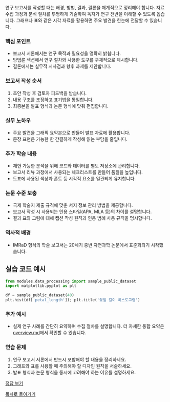 연구 보고서를 작성할 때는 배경, 방법, 결과, 결론을 체계적으로 정리해야 합니다. 자료 수집 과정과 분석 절차를 투명하게 기술하여 독자가 연구 전반을 이해할 수 있도록 돕습니다. 그래프나 표와 같은 시각 자료를 활용하면 주요 발견을 한눈에 전달할 수 있습니다.

### 핵심 포인트
* 보고서 서론에서는 연구 목적과 필요성을 명확히 밝힙니다.
* 방법론 섹션에서 연구 절차와 사용한 도구를 구체적으로 제시합니다.
* 결론에서는 실무적 시사점과 향후 과제를 제안합니다.

### 보고서 작성 순서
1. 초안 작성 후 검토자 피드백을 받습니다.
2. 내용 구조를 조정하고 표기법을 통일합니다.
3. 최종본을 발표 형식과 논문 형식에 맞춰 편집합니다.

### 실무 노하우
* 주요 발견을 그래픽 요약본으로 만들어 발표 자료에 활용합니다.
* 문장 표현은 가능한 한 간결하게 작성해 읽는 부담을 줄입니다.

### 추가 학습 내용
* 재현 가능한 분석을 위해 코드와 데이터를 별도 저장소에 관리합니다.
* 보고서 리뷰 과정에서 사용되는 체크리스트를 만들어 품질을 높입니다.
* 도표에 사용된 색상과 폰트 등 시각적 요소를 일관되게 유지합니다.

### 논문 수준 보충
* 국제 학술지 제출 규격에 맞춘 서지 정보 관리 방법을 제공합니다.
* 보고서 작성 시 사용되는 인용 스타일(APA, MLA 등)의 차이를 설명합니다.
* 결과 표와 그림에 대해 캡션 작성 원칙과 인용 범례 사용 규칙을 명시합니다.

### 역사적 배경
* IMRaD 형식의 학술 보고서는 20세기 중반 자연과학 논문에서 표준화되기 시작했습니다.
## 실습 코드 예시
```python
from modules.data_processing import sample_public_dataset
import matplotlib.pyplot as plt

df = sample_public_dataset(40)
plt.hist(df['petal_length']); plt.title('꽃잎 길이 히스토그램')
```



### 추가 예시
- 실제 연구 사례를 간단히 요약하며 수집 절차를 설명합니다.
더 자세한 통합 요약은 [overview.md](../overview.md)에서 확인할 수 있습니다.

### 연습 문제
1. 연구 보고서 서론에서 반드시 포함해야 할 내용을 정리하세요.
2. 그래프와 표를 사용할 때 주의해야 할 디자인 원칙을 서술하세요.
3. 발표 형식과 논문 형식을 동시에 고려해야 하는 이유를 설명하세요.

[정답 보기](../answers.md)

[목차로 돌아가기](../overview.md)
